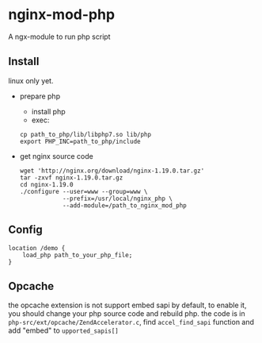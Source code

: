 # nginx-mod-php
A ngx-module to run php script

## Install

linux only yet.

- prepare php
    - install php
    - exec:
    ```shell
    cp path_to_php/lib/libphp7.so lib/php
    export PHP_INC=path_to_php/include
    ```
    
- get nginx source code
    ```shell
    wget 'http://nginx.org/download/nginx-1.19.0.tar.gz'
    tar -zxvf nginx-1.19.0.tar.gz
    cd nginx-1.19.0
    ./configure --user=www --group=www \
                --prefix=/usr/local/nginx_php \
                --add-module=/path_to_nginx_mod_php
    ```

## Config

```
location /demo {
    load_php path_to_your_php_file;
}
```

## Opcache
the opcache extension is not support embed sapi by default, to enable it, you should change your php source code and rebuild php.
the code is in `php-src/ext/opcache/ZendAccelerator.c`, find `accel_find_sapi` function and add "embed" to `upported_sapis[]`